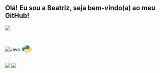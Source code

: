 ## Olá! Eu sou a Beatriz, seja bem-vindo(a) ao meu GitHub!

<a href="https://github.com/biaProjects">
  <img height=200 align="center" src="https://github-readme-stats.vercel.app/api?username=biaProjects&theme=blueberry" />
</a>

##

<div style="display: inline_block"><br>          
  <img align="center" alt="Java" height="30" width="40" src="https://cdn.jsdelivr.net/gh/devicons/devicon@latest/icons/java/java-original.svg">
  <img align="center" alt="Python" height="30" width="40" src="https://raw.githubusercontent.com/devicons/devicon/master/icons/python/python-original.svg">
</div>

##

<div> 
  <a href="https://www.linkedin.com/in/bia-almeida-dev/" target="_blank"><img src="https://img.shields.io/badge/-LinkedIn-%230077B5?style=for-the-badge&logo=linkedin&logoColor=white" target="_blank"></a> 
  <a href = "mailto:bibia.almeida06@gmail.com"><img src="https://img.shields.io/badge/Gmail-D14836?style=for-the-badge&logo=gmail&logoColor=white" target="_blank"></a>
</div>
